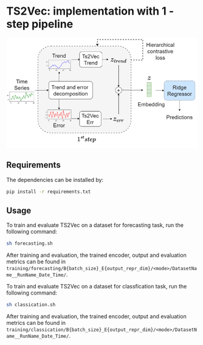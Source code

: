 # TS2Vec: implementation with 1 - step pipeline

<p align="center">
  <img src="/images/ts2vec.png" alt="ts2vec" width="600" />
</p> 

## Requirements

The dependencies can be installed by:
```bash
pip install -r requirements.txt
```

## Usage

To train and evaluate TS2Vec on a dataset for forecasting task, run the following command:

```sh
sh forecasting.sh
```

After training and evaluation, the trained encoder, output and evaluation metrics can be found in `training/forecasting/B{batch_size}_E{output_repr_dim}/<mode>/DatasetName__RunName_Date_Time/`.

To train and evaluate TS2Vec on a dataset for classfication task, run the following command:

```sh
sh classication.sh
```

After training and evaluation, the trained encoder, output and evaluation metrics can be found in `training/classication/B{batch_size}_E{output_repr_dim}/<mode>/DatasetName__RunName_Date_Time/`. 

